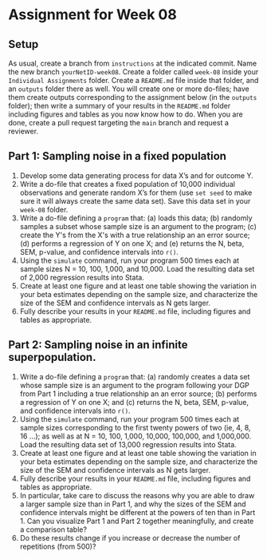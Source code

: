 # Assignment for Week 08

## Setup

As usual, create a branch from `instructions` at the indicated commit. Name the new branch `yourNetID-week08`. Create a folder called `week-08` inside your `Individual Assignments` folder. Create a `README.md` file inside that folder, and an `outputs` folder there as well. You will create one or more do-files; have them create outputs corresponding to the assignment below (in the `outputs` folder); then write a summary of your results in the `README.md` folder including figures and tables as you now know how to do. When you are done, create a pull request targeting the `main` branch and request a reviewer.

## Part 1: Sampling noise in a fixed population

1. Develop some data generating process for data X’s and for outcome Y.
2. Write a do-file that creates a fixed population of 10,000 individual observations and generate random X’s for them (use `set seed` to make sure it will always create the same data set). Save this data set in your `week-08` folder.
3. Write a do-file defining a `program` that: (a) loads this data; (b) randomly samples a subset whose sample size is an argument to the program; (c) create the Y's from the X's with a true relationship an an error source; (d) performs a regression of Y on one X; and (e) returns the N, beta, SEM, p-value, and confidence intervals into `r()`.
4. Using the `simulate` command, run your program 500 times each at sample sizes N = 10, 100, 1,000, and 10,000. Load the resulting data set of 2,000 regression results into Stata.
5. Create at least one figure and at least one table showing the variation in your beta estimates depending on the sample size, and characterize the size of the SEM and confidence intervals as N gets larger.
6. Fully describe your results in your `README.md` file, including figures and tables as appropriate.

## Part 2: Sampling noise in an infinite superpopulation.

1. Write a do-file defining a `program` that: (a) randomly creates a data set whose sample size is an argument to the program following your DGP from Part 1 including a true relationship an an error source; (b) performs a regression of Y on one X; and (c) returns the N, beta, SEM, p-value, and confidence intervals into `r()`.
2. Using the `simulate` command, run your program 500 times each at sample sizes corresponding to the first twenty powers of two (ie, 4, 8, 16 ...); as well as at N = 10, 100, 1,000, 10,000, 100,000, and 1,000,000. Load the resulting data set of 13,000 regression results into Stata.
3. Create at least one figure and at least one table showing the variation in your beta estimates depending on the sample size, and characterize the size of the SEM and confidence intervals as N gets larger.
4. Fully describe your results in your `README.md` file, including figures and tables as appropriate.
5. In particular, take care to discuss the reasons why you are able to draw a larger sample size than in Part 1, and why the sizes of the SEM and confidence intervals might be different at the powers of ten than in Part 1. Can you visualize Part 1 and Part 2 together meaningfully, and create a comparison table?
6. Do these results change if you increase or decrease the number of repetitions (from 500)?
